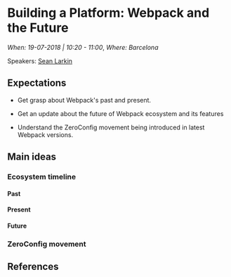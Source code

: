 # Building a Platform: Webpack and the Future

*When: 19-07-2018 | 10:20 - 11:00*, *Where: Barcelona*

Speakers: [Sean Larkin](https://jscamp.tech/workshops/webpack-academy/#speaker-1)

## Expectations

- Get grasp about Webpack's past and present.

- Get an update about the future of Webpack ecosystem and its features

- Understand the ZeroConfig movement being introduced in latest Webpack versions.

## Main ideas

### Ecosystem timeline

#### Past

#### Present

#### Future

### ZeroConfig movement

## References
